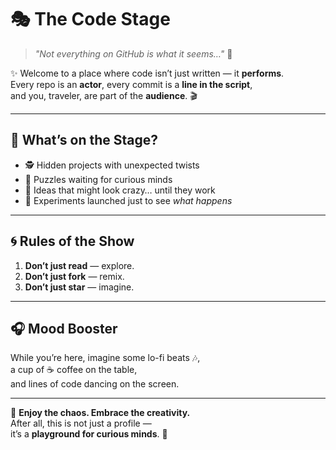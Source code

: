 # 🎭 The Code Stage

> _"Not everything on GitHub is what it seems…"_ 👀  

✨ Welcome to a place where code isn’t just written — it **performs**.  
Every repo is an **actor**, every commit is a **line in the script**,  
and you, traveler, are part of the **audience**. 🎬  

---

## 🎨 What’s on the Stage?
- 🕵️ Hidden projects with unexpected twists  
- 🧩 Puzzles waiting for curious minds  
- 🔮 Ideas that might look crazy… until they work  
- 🚀 Experiments launched just to see _what happens_  

---

## 🌀 Rules of the Show
1. **Don’t just read** — explore.  
2. **Don’t just fork** — remix.  
3. **Don’t just star** — imagine.  

---

## 🎧 Mood Booster
While you’re here, imagine some lo-fi beats 🎶,  
a cup of ☕ coffee on the table,  
and lines of code dancing on the screen.  

---

🌌 **Enjoy the chaos. Embrace the creativity.**  
After all, this is not just a profile —  
it’s a **playground for curious minds**. 🎪
